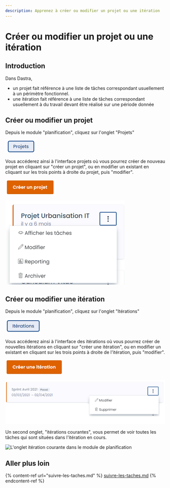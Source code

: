 ```yaml
---
description: Apprenez à créer ou modifier un projet ou une itération
---
```


# Créer ou modifier un projet ou une itération

## Introduction

Dans Dastra,

* &#x20;un projet fait référence à une liste de tâches correspondant usuellement à un périmètre fonctionnel.
* une itération fait référence à une liste de tâches correspondant usuellement à du travail devant être réalisé sur une période donnée

## Créer ou modifier un projet

Depuis le module "planification", cliquez sur l'onglet "Projets"

![Onglet projets](<../../.gitbook/assets/image (225).png>)

Vous accéderez ainsi à l'interface projets où vous pourrez créer de nouveau projet en cliquant sur "créer un projet", ou en modifier un existant en cliquant sur les trois points à droite du projet, puis "modifier".

![Bouton "créer un projet"](<../../.gitbook/assets/image (226).png>)

![Menu déroulant d'un projet](<../../.gitbook/assets/image (227).png>)

## Créer ou modifier une itération

Depuis le module "planification", cliquez sur l'onglet "Itérations"

![Onglet "Itérations"](<../../.gitbook/assets/image (228).png>)

Vous accéderez ainsi à l'interface des itérations où vous pourrez créer de nouvelles itérations en cliquant sur "créer une itération", ou en modifier un existant en cliquant sur les trois points à droite de l'itération, puis "modifier".

![Bouton " créer une itération"](<../../.gitbook/assets/image (229).png>)

![Menu déroulant d'une itération](<../../.gitbook/assets/image (230).png>)

Un second onglet, "itérations courantes", vous permet de voir toutes les tâches qui sont situées dans l'itération en cours.&#x20;

![L'onglet itération courante dans le module de planification](<../../.gitbook/assets/Capture web\_4-5-2022\_15256\_app.dastra.eu.jpeg>)

## Aller plus loin

{% content-ref url="suivre-les-taches.md" %}
[suivre-les-taches.md](suivre-les-taches.md)
{% endcontent-ref %}















